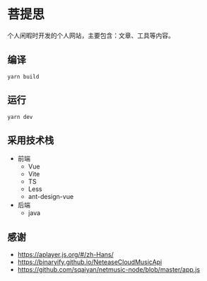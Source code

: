 # 菩提思

个人闲暇时开发的个人网站，主要包含：文章、工具等内容。

## 编译

```
yarn build
```

## 运行

```
yarn dev
```

## 采用技术栈

- 前端
  - Vue
  - Vite
  - TS
  - Less
  - ant-design-vue
- 后端
  - java


## 感谢
* https://aplayer.js.org/#/zh-Hans/
* https://binaryify.github.io/NeteaseCloudMusicApi
* https://github.com/sqaiyan/netmusic-node/blob/master/app.js